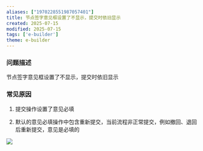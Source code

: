 ```yaml
---
aliases: ["1970228551987057401"]
title: 节点签字意见框设置了不显示，提交时依旧显示
created: 2025-07-15
modified: 2025-07-15
tags: ['e-builder']
theme: e-builder
---
```


### 问题描述

节点签字意见框设置了不显示，提交时依旧显示

### 常见原因

1. 提交操作设置了意见必填

2. 默认的意见必填操作中包含重新提交，当前流程非正常提交，例如撤回、退回后重新提交，意见是必填的

![](https://myhelpdoc.oss-cn-heyuan.aliyuncs.com/mdimages/45c99591bc87e25caa15b0d45f1a4a3a.jpg)